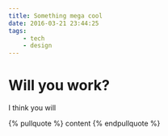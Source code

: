 ```yaml
---
title: Something mega cool
date: 2016-03-21 23:44:25
tags:
    - tech
    - design
---
```


# Will you work?

I think you will

{% pullquote %}
content
{% endpullquote %}